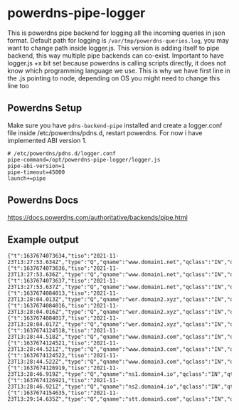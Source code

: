 # powerdns-pipe-logger

This is powerdns pipe backend for logging all the incoming queries in json format. Default path for logging is `/var/tmp/powerdns-queries.log`, you may want to change path inside logger.js. This version is adding itself to pipe backend, this way multiple pipe backends can co-exist. Important to have logger.js +x bit set because powerdns is calling scripts directly, it does not know which programming language we use. This is why we have first line in the .js pointing to node, depending on OS you might need to change this line too

## Powerdns Setup
Make sure you have `pdns-backend-pipe` installed and create a logger.conf file inside /etc/powerdns/pdns.d, restart powerdns. For now i have implemented ABI version 1.
```
# /etc/powerdns/pdns.d/logger.conf
pipe-command=/opt/powerdns-pipe-logger/logger.js
pipe-abi-version=1
pipe-timeout=45000
launch+=pipe
```

## Powerdns Docs
https://docs.powerdns.com/authoritative/backends/pipe.html


## Example output
```
{"t":1637674073634,"tiso":"2021-11-23T13:27:53.634Z","type":"Q","qname":"www.domain1.net","qclass":"IN","qtype":"SOA","id":"-1","dns_ip":"0.0.0.0"}
{"t":1637674073636,"tiso":"2021-11-23T13:27:53.636Z","type":"Q","qname":"www.domain1.net","qclass":"IN","qtype":"NS","id":"36","dns_ip":"201.6.88.6"}
{"t":1637674073637,"tiso":"2021-11-23T13:27:53.637Z","type":"Q","qname":"www.domain1.net","qclass":"IN","qtype":"ANY","id":"36","dns_ip":"201.6.88.6"}
{"t":1637674084013,"tiso":"2021-11-23T13:28:04.013Z","type":"Q","qname":"wer.domain2.xyz","qclass":"IN","qtype":"SOA","id":"-1","dns_ip":"0.0.0.0"}
{"t":1637674084016,"tiso":"2021-11-23T13:28:04.016Z","type":"Q","qname":"wer.domain2.xyz","qclass":"IN","qtype":"NS","id":"39","dns_ip":"12.121.89.18"}
{"t":1637674084017,"tiso":"2021-11-23T13:28:04.017Z","type":"Q","qname":"wer.domain2.xyz","qclass":"IN","qtype":"ANY","id":"39","dns_ip":"12.121.89.18"}
{"t":1637674124518,"tiso":"2021-11-23T13:28:44.518Z","type":"Q","qname":"www.domain3.com","qclass":"IN","qtype":"SOA","id":"-1","dns_ip":"0.0.0.0"}
{"t":1637674124521,"tiso":"2021-11-23T13:28:44.521Z","type":"Q","qname":"www.domain3.com","qclass":"IN","qtype":"NS","id":"32","dns_ip":"61.220.8.162"}
{"t":1637674124522,"tiso":"2021-11-23T13:28:44.522Z","type":"Q","qname":"www.domain3.com","qclass":"IN","qtype":"ANY","id":"32","dns_ip":"61.220.8.162"}
{"t":1637674126919,"tiso":"2021-11-23T13:28:46.919Z","type":"Q","qname":"ns1.domain4.io","qclass":"IN","qtype":"ANY","id":"33","dns_ip":"103.16.205.168"}
{"t":1637674126921,"tiso":"2021-11-23T13:28:46.921Z","type":"Q","qname":"ns2.domain4.io","qclass":"IN","qtype":"ANY","id":"33","dns_ip":"103.16.205.168"}
{"t":1637674154635,"tiso":"2021-11-23T13:29:14.635Z","type":"Q","qname":"stt.domain5.com","qclass":"IN","qtype":"SOA","id":"-1","dns_ip":"0.0.0.0"}
```